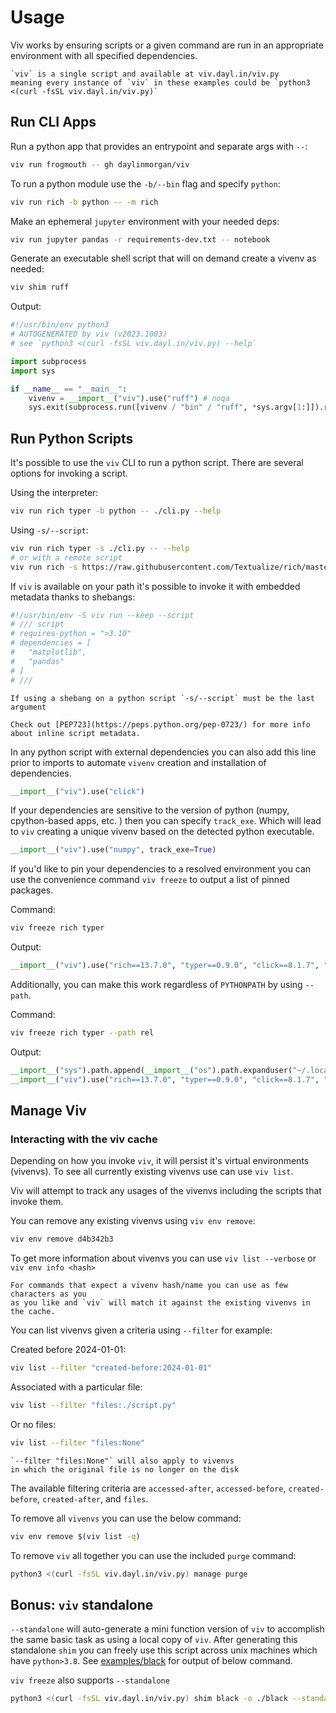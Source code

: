 # Usage

Viv works by ensuring scripts or a given
command are run in an appropriate environment with all specified dependencies.

```{tip}
`viv` is a single script and available at viv.dayl.in/viv.py
meaning every instance of `viv` in these examples could be `python3 <(curl -fsSL viv.dayl.in/viv.py)`
```

## Run CLI Apps

Run a python app that provides an entrypoint and separate args with `--`:

```sh
viv run frogmouth -- gh daylinmorgan/viv
```

To run a python module use the `-b/--bin` flag and specify `python`:

```sh
viv run rich -b python -- -m rich
```

Make an ephemeral `jupyter` environment with your needed deps:

```sh
viv run jupyter pandas -r requirements-dev.txt -- notebook
```

Generate an executable shell script that will on demand create a vivenv as needed:

```sh
viv shim ruff
```

Output:
```python
#!/usr/bin/env python3
# AUTOGENERATED by viv (v2023.1003)
# see `python3 <(curl -fsSL viv.dayl.in/viv.py) --help`

import subprocess
import sys

if __name__ == "__main__":
    vivenv = __import__("viv").use("ruff") # noqa
    sys.exit(subprocess.run([vivenv / "bin" / "ruff", *sys.argv[1:]]).returncode)
```

## Run Python Scripts

It's possible to use the `viv` CLI to run a python script.
There are several options for invoking a script.

Using the interpreter:
```sh
viv run rich typer -b python -- ./cli.py --help
```

Using `-s/--script`:
```sh
viv run rich typer -s ./cli.py -- --help
# or with a remote script
viv run rich -s https://raw.githubusercontent.com/Textualize/rich/master/examples/fullscreen.py
```

If `viv` is available on your path it's possible to
invoke it with embedded metadata thanks to shebangs:

```python
#!/usr/bin/env -S viv run --keep --script
# /// script
# requires-python = ">3.10"
# dependencies = [
#   "matplotlib",
#   "pandas"
# ]
# ///
```

```{note}
If using a shebang on a python script `-s/--script` must be the last argument
```

```{seealso}
Check out [PEP723](https://peps.python.org/pep-0723/) for more info about inline script metadata.
```

In any python script with external dependencies you can also add this line prior to imports
to automate `vivenv` creation and installation of dependencies.

```python
__import__("viv").use("click")
```

If your dependencies are sensitive to the version of python
(numpy, cpython-based apps, etc. ) then you can specify `track_exe`.
Which will lead to `viv` creating a unique vivenv based on the detected python executable.

```python
__import__("viv").use("numpy", track_exe=True)
```

If you'd like to pin your dependencies to a resolved environment you
can use the convenience command `viv freeze` to output a list of pinned packages.

Command:
```sh
viv freeze rich typer
```

Output:
```python
__import__("viv").use("rich==13.7.0", "typer==0.9.0", "click==8.1.7", "markdown-it-py==3.0.0", "Pygments==2.17.2", "typing_extensions==4.9.0", "mdurl==0.1.2") # noqa
```

Additionally, you can make this work regardless of `PYTHONPATH` by using `--path`.

Command:
```sh
viv freeze rich typer --path rel
```

Output:
```python
__import__("sys").path.append(__import__("os").path.expanduser("~/.local/share/viv/"))  # noqa
__import__("viv").use("rich==13.7.0", "typer==0.9.0", "click==8.1.7", "markdown-it-py==3.0.0", "Pygments==2.17.2", "typing_extensions==4.9.0", "mdurl==0.1.2") # noqa
```

## Manage Viv

### Interacting with the viv cache

Depending on how you invoke `viv`, it will persist it's virtual environments (vivenvs).
To see all currently existing vivenvs use can use `viv list`.

Viv will attempt to track any usages of the
vivenvs including the scripts that invoke them.

You can remove any existing vivenvs using `viv env remove`:

```sh
viv env remove d4b342b3
```

To get more information about vivenvs you can use `viv list --verbose` or `viv env info <hash>`

```{note}
For commands that expect a vivenv hash/name you can use as few characters as you
as you like and `viv` will match it against the existing vivenvs in the cache.
```

You can list vivenvs given a criteria using `--filter` for example:

Created before 2024-01-01:
```sh
viv list --filter "created-before:2024-01-01"
```

Associated with a particular file:
```sh
viv list --filter "files:./script.py"
```

Or no files:
```sh
viv list --filter "files:None"
```

```{note}
`--filter "files:None"` will also apply to vivenvs
in which the original file is no longer on the disk
```

The available filtering criteria are `accessed-after`,
`accessed-before`, `created-before`, `created-after`, and `files`.

To remove all `vivenvs` you can use the below command:

```sh
viv env remove $(viv list -q)
```

To remove `viv` all together you can use the included `purge` command:

```sh
python3 <(curl -fsSL viv.dayl.in/viv.py) manage purge
```

## Bonus: `viv` standalone 

`--standalone` will auto-generate a mini function version of `viv` to accomplish the same basic task as using a local copy of `viv`.
After generating this standalone `shim` you can freely use this script across unix machines which have `python>3.8`.
See [examples/black](https://github.com/daylinmorgan/viv/blob/dev/examples/black) for output of below command.

`viv freeze` also supports `--standalone`

```sh
python3 <(curl -fsSL viv.dayl.in/viv.py) shim black -o ./black --standalone --freeze
```

